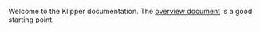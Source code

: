 Welcome to the Klipper documentation. The [overview document](Overview.md) is a
good starting point.

